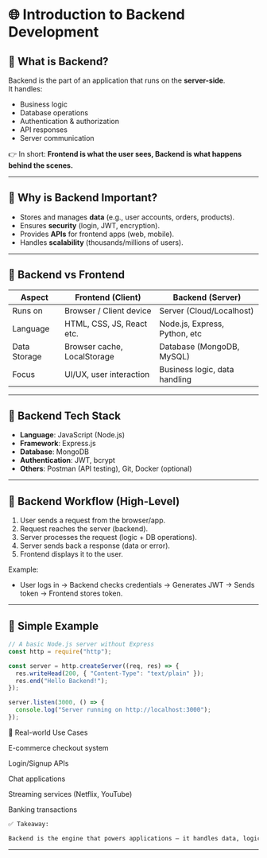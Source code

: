 # 🌐 Introduction to Backend Development

## 🔹 What is Backend?
Backend is the part of an application that runs on the **server-side**.  
It handles:
- Business logic
- Database operations
- Authentication & authorization
- API responses
- Server communication

👉 In short: **Frontend is what the user sees, Backend is what happens behind the scenes.**

---

## 🔹 Why is Backend Important?
- Stores and manages **data** (e.g., user accounts, orders, products).
- Ensures **security** (login, JWT, encryption).
- Provides **APIs** for frontend apps (web, mobile).
- Handles **scalability** (thousands/millions of users).

---

## 🔹 Backend vs Frontend
| Aspect         | Frontend (Client)          | Backend (Server)            |
|----------------|----------------------------|------------------------------|
| Runs on        | Browser / Client device    | Server (Cloud/Localhost)     |
| Language       | HTML, CSS, JS, React etc.  | Node.js, Express, Python, etc|
| Data Storage   | Browser cache, LocalStorage| Database (MongoDB, MySQL)    |
| Focus          | UI/UX, user interaction    | Business logic, data handling|

---

## 🔹 Backend Tech Stack
- **Language**: JavaScript (Node.js)
- **Framework**: Express.js
- **Database**: MongoDB
- **Authentication**: JWT, bcrypt
- **Others**: Postman (API testing), Git, Docker (optional)

---

## 🔹 Backend Workflow (High-Level)
1. User sends a request from the browser/app.
2. Request reaches the server (backend).
3. Server processes the request (logic + DB operations).
4. Server sends back a response (data or error).
5. Frontend displays it to the user.

Example:
- User logs in → Backend checks credentials → Generates JWT → Sends token → Frontend stores token.

---

## 🔹 Simple Example
```js
// A basic Node.js server without Express
const http = require("http");

const server = http.createServer((req, res) => {
  res.writeHead(200, { "Content-Type": "text/plain" });
  res.end("Hello Backend!");
});

server.listen(3000, () => {
  console.log("Server running on http://localhost:3000");
});

```


🔹 Real-world Use Cases

E-commerce checkout system

Login/Signup APIs

Chat applications

Streaming services (Netflix, YouTube)

Banking transactions

```bash
✅ Takeaway:

Backend is the engine that powers applications — it handles data, logic, and security so the frontend can deliver a smooth experience.
```


---

